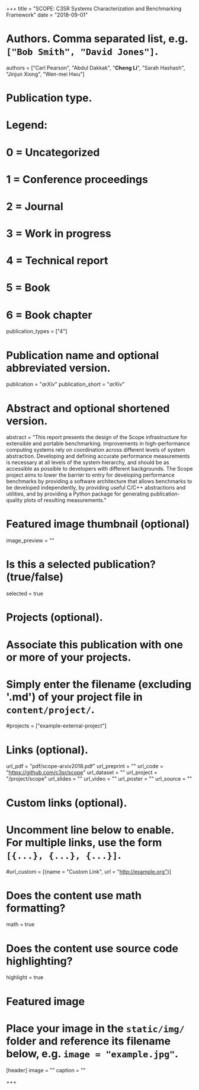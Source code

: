 +++
title = "SCOPE: C3SR Systems Characterization and Benchmarking Framework"
date = "2018-09-01"

# Authors. Comma separated list, e.g. `["Bob Smith", "David Jones"]`.
authors = ["Carl Pearson", "Abdul Dakkak", "**Cheng Li**", "Sarah Hashash", "Jinjun Xiong", "Wen-mei Hwu"]

# Publication type.
# Legend:
# 0 = Uncategorized
# 1 = Conference proceedings
# 2 = Journal
# 3 = Work in progress
# 4 = Technical report
# 5 = Book
# 6 = Book chapter
publication_types = ["4"]

# Publication name and optional abbreviated version.
publication = "*arXiv*"
publication_short = "*arXiv*"

# Abstract and optional shortened version.
abstract = "This report presents the design of the Scope infrastructure for extensible and portable benchmarking. Improvements in high-performance computing systems rely on coordination across different levels of system abstraction. Developing and defining accurate performance measurements is necessary at all levels of the system hierarchy, and should be as accessible as possible to developers with different backgrounds. The Scope project aims to lower the barrier to entry for developing performance benchmarks by providing a software architecture that allows benchmarks to be developed independently, by providing useful C/C++ abstractions and utilities, and by providing a Python package for generating publication-quality plots of resulting measurements."

# Featured image thumbnail (optional)
image_preview = ""

# Is this a selected publication? (true/false)
selected = true

# Projects (optional).
#   Associate this publication with one or more of your projects.
#   Simply enter the filename (excluding '.md') of your project file in `content/project/`.
#projects = ["example-external-project"]

# Links (optional).
url_pdf = "pdf/scope-arxiv2018.pdf"
url_preprint = ""
url_code = "https://github.com/c3sr/scope"
url_dataset = ""
url_project = "/project/scope"
url_slides = ""
url_video = ""
url_poster = ""
url_source = ""

# Custom links (optional).
#   Uncomment line below to enable. For multiple links, use the form `[{...}, {...}, {...}]`.
#url_custom = [{name = "Custom Link", url = "http://example.org"}]

# Does the content use math formatting?
math = true

# Does the content use source code highlighting?
highlight = true

# Featured image
# Place your image in the `static/img/` folder and reference its filename below, e.g. `image = "example.jpg"`.
[header]
image = ""
caption = ""

+++
